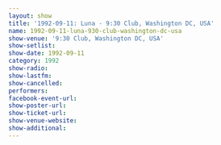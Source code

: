 ```yaml
---
layout: show
title: '1992-09-11: Luna - 9:30 Club, Washington DC, USA'
name: 1992-09-11-luna-930-club-washington-dc-usa
show-venue: '9:30 Club, Washington DC, USA'
show-setlist: 
show-date: 1992-09-11
category: 1992
show-radio: 
show-lastfm: 
show-cancelled: 
performers: 
facebook-event-url: 
show-poster-url: 
show-ticket-url: 
show-venue-website: 
show-additional: 
---
```


